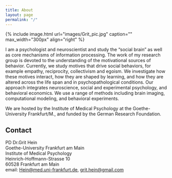 ```yaml
---
title: About
layout: page
permalink: "/"
---
```

{% include image.html url="images/Grit_pic.jpg" caption="" max_width="300px" align="right" %}

I am a psychologist and neuroscientist and study the “social brain” as well as core mechanisms of information processing. The work of my research group is devoted to the understanding of the motivational sources of behavior. Currently, we study motives that drive social behaviors, for example empathy, reciprocity, collectivism and egoism. We investigate how these motives interact, how they are shaped by learning, and how they are altered across the life span and in psychopathological conditions. Our approach integrates neuroscience, social and experimental psychology, and behavioral economics. We use a range of methods including brain imaging, computational modeling, and behavioral experiments.

We are hosted by the Institute of Medical Psychology at the Goethe-University Frankfurt/M., and funded by the German Research Foundation.

## Contact

PD Dr.Grit Hein  
Goethe-University Frankfurt am Main  
Institute of Medical Psychology  
Heinrich-Hoffmann-Strasse 10  
60528 Frankfurt am Main  
email: Hein@med.uni-frankfurt.de, grit.hein@gmail.com

[](mailto:grit.hein@gmail.com)